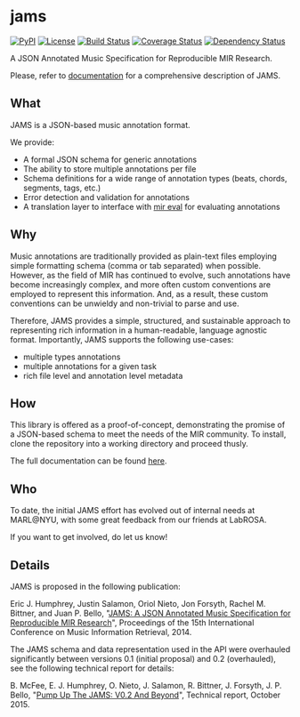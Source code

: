 jams
====
[![PyPI](https://img.shields.io/pypi/v/jams.svg)](https://pypi.python.org/pypi/jams)
[![License](https://img.shields.io/pypi/l/jams.svg)](https://github.com/marl/jams/blob/master/LICENSE.md)
[![Build Status](https://travis-ci.org/marl/jams.svg?branch=master)](https://travis-ci.org/marl/jams)
[![Coverage Status](https://coveralls.io/repos/marl/jams/badge.svg?branch=master)](https://coveralls.io/r/marl/jams?branch=master)
[![Dependency Status](https://dependencyci.com/github/marl/jams/badge)](https://dependencyci.com/github/marl/jams)

A JSON Annotated Music Specification for Reproducible MIR Research.

Please, refer to [documentation](http://jams.readthedocs.io/en/stable/) for a comprehensive
description of JAMS.

What
----
JAMS is a JSON-based music annotation format.

We provide:
* A formal JSON schema for generic annotations
* The ability to store multiple annotations per file
* Schema definitions for a wide range of annotation types (beats, chords, segments, tags, etc.)
* Error detection and validation for annotations
* A translation layer to interface with [mir eval](https://craffel.github.io/mir_eval)
    for evaluating annotations

Why
----
Music annotations are traditionally provided as plain-text files employing
simple formatting schema (comma or tab separated) when possible. However, as
the field of MIR has continued to evolve, such annotations have become
increasingly complex, and more often custom conventions are employed to
represent this information. And, as a result, these custom conventions can be
unwieldy and non-trivial to parse and use.

Therefore, JAMS provides a simple, structured, and sustainable approach to
representing rich information in a human-readable, language agnostic format.
Importantly, JAMS supports the following use-cases:
* multiple types annotations
* multiple annotations for a given task
* rich file level and annotation level metadata

How
----
This library is offered as a proof-of-concept, demonstrating the promise of a
JSON-based schema to meet the needs of the MIR community. To install, clone the
repository into a working directory and proceed thusly.

The full documentation can be found [here](http://jams.readthedocs.io/en/stable/).

Who
----
To date, the initial JAMS effort has evolved out of internal needs at MARL@NYU,
with some great feedback from our friends at LabROSA.

If you want to get involved, do let us know!

Details
-------
JAMS is proposed in the following publication:

Eric J. Humphrey, Justin Salamon, Oriol Nieto, Jon Forsyth, Rachel M. Bittner,
and Juan P. Bello, "[JAMS: A JSON Annotated Music Specification for Reproducible
MIR Research](http://marl.smusic.nyu.edu/papers/humphrey_jams_ismir2014.pdf)",
Proceedings of the 15th International Conference on Music Information Retrieval,
2014.

The JAMS schema and data representation used in the API were overhauled significantly between versions 0.1 (initial proposal) and 0.2 (overhauled), see the following technical report for details:

B. McFee, E. J. Humphrey, O. Nieto, J. Salamon, R. Bittner, J. Forsyth, J. P. Bello, "[Pump Up The JAMS: V0.2 And Beyond](http://www.justinsalamon.com/uploads/4/3/9/4/4394963/mcfee_jams_ismir_lbd2015.pdf)", Technical report, October 2015.
